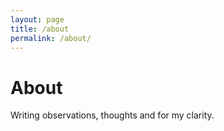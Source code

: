 ```yaml
---
layout: page
title: /about
permalink: /about/
---
```


# About

Writing observations, thoughts and for my clarity.
